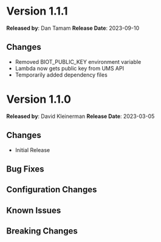 # Version 1.1.1
**Released by**: Dan Tamam **Release Date**: 2023-09-10
## Changes
- Removed BIOT_PUBLIC_KEY environment variable
- Lambda now gets public key from UMS API
- Temporarily added dependency files

# Version 1.1.0
**Released by**: David Kleinerman **Release Date**: 2023-03-05
## Changes
 - Initial Release

## Bug Fixes
## Configuration Changes
## Known Issues
## Breaking Changes